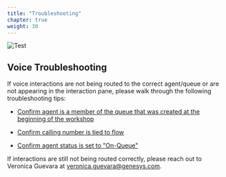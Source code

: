 ```yaml
---
title: "Troubleshooting"
chapter: true
weight: 30
---
```



![Test](/images/Inbound3-768x300.jpg)

## Voice Troubleshooting
If voice interactions are not being routed to the correct agent/queue or are not appearing in the interaction pane, please walk through the following troubleshooting tips:

* [Confirm agent is a member of the queue that was created at the beginning of the workshop](https://workshop.genesys.com/workshops/gride-demo/040-inbound-voice/10_first.html#Followalong)

* [Confirm calling number is tied to flow](https://workshop.genesys.com/workshops/gride-demo/040-inbound-voice/10_first.html)

* [Confirm agent status is set to "On-Queue"](https://workshop.genesys.com/workshops/gride-demo/040-inbound-voice/20_second.html)

 If interactions are still not being routed correctly, please reach out to Veronica Guevara at veronica.guevara@genesys.com.

